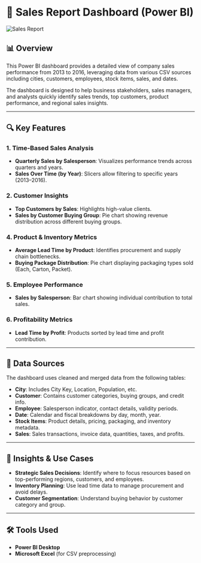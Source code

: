 # 🧾 Sales Report Dashboard (Power BI)

![Sales Report](https://github.com/user-attachments/assets/e263f35a-049e-445e-b4fc-a0f71f9cb73a)

## 📊 Overview

This Power BI dashboard provides a detailed view of company sales performance from 2013 to 2016, leveraging data from various CSV sources including cities, customers, employees, stock items, sales, and dates.

The dashboard is designed to help business stakeholders, sales managers, and analysts quickly identify sales trends, top customers, product performance, and regional sales insights.

---

## 🔍 Key Features

### 1. **Time-Based Sales Analysis**
- **Quarterly Sales by Salesperson**: Visualizes performance trends across quarters and years.
- **Sales Over Time (by Year)**: Slicers allow filtering to specific years (2013–2016).

### 2. **Customer Insights**
- **Top Customers by Sales**: Highlights high-value clients.
- **Sales by Customer Buying Group**: Pie chart showing revenue distribution across different buying groups.

### 4. **Product & Inventory Metrics**
- **Average Lead Time by Product**: Identifies procurement and supply chain bottlenecks.
- **Buying Package Distribution**: Pie chart displaying packaging types sold (Each, Carton, Packet).

### 5. **Employee Performance**
- **Sales by Salesperson**: Bar chart showing individual contribution to total sales.

### 6. **Profitability Metrics**
- **Lead Time by Profit**: Products sorted by lead time and profit contribution.

---

## 🧾 Data Sources

The dashboard uses cleaned and merged data from the following tables:

- **City**: Includes City Key, Location, Population, etc.
- **Customer**: Contains customer categories, buying groups, and credit info.
- **Employee**: Salesperson indicator, contact details, validity periods.
- **Date**: Calendar and fiscal breakdowns by day, month, year.
- **Stock Items**: Product details, pricing, packaging, and inventory metadata.
- **Sales**: Sales transactions, invoice data, quantities, taxes, and profits.

---

## 🧠 Insights & Use Cases

- **Strategic Sales Decisions**: Identify where to focus resources based on top-performing regions, customers, and employees.
- **Inventory Planning**: Use lead time data to manage procurement and avoid delays.
- **Customer Segmentation**: Understand buying behavior by customer category and group.

---

## 🛠 Tools Used

- **Power BI Desktop**
- **Microsoft Excel** (for CSV preprocessing)
